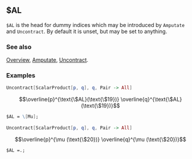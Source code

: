 ## $AL

`$AL` is the head for dummy indices which may be introduced by `Amputate` and `Uncontract`. By default it is unset, but may be set to anything.

### See also

[Overview](Extra/FeynCalc.md), [Amputate](Amputate.md), [Uncontract](Uncontract.md).

### Examples

```mathematica
Uncontract[ScalarProduct[p, q], q, Pair -> All]
```

$$\overline{p}^{\text{\$AL}(\text{\$19})} \overline{q}^{\text{\$AL}(\text{\$19})}$$

```mathematica
$AL = \[Mu]; 
 
Uncontract[ScalarProduct[p, q], q, Pair -> All]
```

$$\overline{p}^{\mu (\text{\$20})} \overline{q}^{\mu (\text{\$20})}$$

```mathematica
$AL =.;
```